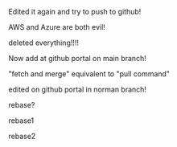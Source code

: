 Edited it again and try to push to github!


AWS and Azure are both evil!

deleted everything!!!!

Now add at github portal on main branch!

"fetch and merge" equivalent to "pull command"

edited on github portal in norman branch!

rebase?

rebase1

rebase2
